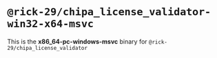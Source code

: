 # `@rick-29/chipa_license_validator-win32-x64-msvc`

This is the **x86_64-pc-windows-msvc** binary for `@rick-29/chipa_license_validator`
